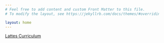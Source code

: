 ```yaml
---
# Feel free to add content and custom Front Matter to this file.
# To modify the layout, see https://jekyllrb.com/docs/themes/#overriding-theme-defaults

layout: home
---
```


[Lattes Curriculum](http://lattes.cnpq.br/2177467029991118)
